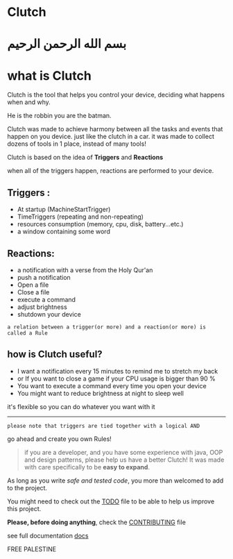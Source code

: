 # Clutch

# بسم الله الرحمن الرحيم

# what is Clutch
Clutch is the tool that helps you control your device, deciding what happens when and why.

He is the robbin you are the batman.

Clutch was made to achieve harmony between all the tasks and events that happen on you device.
just like the clutch in a car.
it was made to collect dozens of tools in 1 place, instead of many tools!


Clutch is based on the idea of **Triggers** and **Reactions**

when all of the triggers happen, reactions are performed to your device.
## Triggers :

- At startup (MachineStartTrigger)
- TimeTriggers (repeating and non-repeating)
- resources consumption (memory, cpu, disk, battery...etc.)
- a window containing some word

## Reactions:

- a notification with a verse from the Holy Qur'an
- push a notification
- Open a file
- Close a file
- execute a command
- adjust brightness
- shutdown your device

```a relation between a trigger(or more) and a reaction(or more) is called a Rule```

## how is Clutch useful?
- I want a notification every 15 minutes to remind me to stretch my back
- or If you want to close a game if your CPU usage is bigger than 90 %
- You want to execute a command every time you open your device
- You might want to reduce brightness at night to sleep well

it's flexible so you can do whatever you want with it

---


```please note that triggers are tied together with a logical AND```


go ahead and create you own Rules!

> if you are a developer, and you have some experience with java,
OOP and design patterns, please help us have a better Clutch!
It was made with care specifically to be **easy to expand**.

As long as you write *safe and tested code*, you more than welcomed
to add to the project.

You might need to check out the [TODO](./TODO.md) file to be able to help us improve this project.

**Please, before doing anything**, check the [CONTRIBUTING](./CONTRIBUTING.md) file

see full documentation [docs](./docs)

FREE PALESTINE
